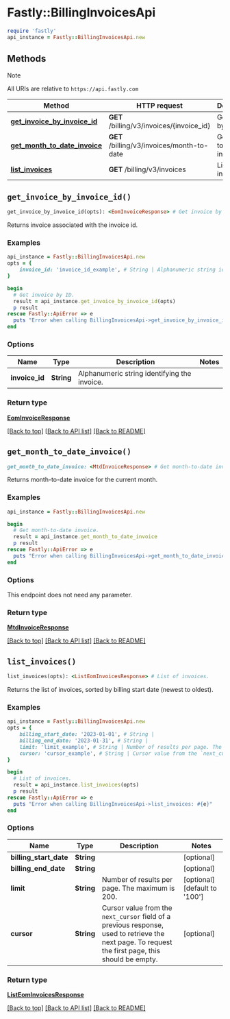 # Fastly::BillingInvoicesApi


```ruby
require 'fastly'
api_instance = Fastly::BillingInvoicesApi.new
```

## Methods

> [!NOTE]
> All URIs are relative to `https://api.fastly.com`

Method | HTTP request | Description
------ | ------------ | -----------
[**get_invoice_by_invoice_id**](BillingInvoicesApi.md#get_invoice_by_invoice_id) | **GET** /billing/v3/invoices/{invoice_id} | Get invoice by ID.
[**get_month_to_date_invoice**](BillingInvoicesApi.md#get_month_to_date_invoice) | **GET** /billing/v3/invoices/month-to-date | Get month-to-date invoice.
[**list_invoices**](BillingInvoicesApi.md#list_invoices) | **GET** /billing/v3/invoices | List of invoices.


## `get_invoice_by_invoice_id()`

```ruby
get_invoice_by_invoice_id(opts): <EomInvoiceResponse> # Get invoice by ID.
```

Returns invoice associated with the invoice id.

### Examples

```ruby
api_instance = Fastly::BillingInvoicesApi.new
opts = {
    invoice_id: 'invoice_id_example', # String | Alphanumeric string identifying the invoice.
}

begin
  # Get invoice by ID.
  result = api_instance.get_invoice_by_invoice_id(opts)
  p result
rescue Fastly::ApiError => e
  puts "Error when calling BillingInvoicesApi->get_invoice_by_invoice_id: #{e}"
end
```

### Options

| Name | Type | Description | Notes |
| ---- | ---- | ----------- | ----- |
| **invoice_id** | **String** | Alphanumeric string identifying the invoice. |  |

### Return type

[**EomInvoiceResponse**](EomInvoiceResponse.md)

[[Back to top]](#) [[Back to API list]](../../README.md#endpoints)
[[Back to README]](../../README.md)
## `get_month_to_date_invoice()`

```ruby
get_month_to_date_invoice: <MtdInvoiceResponse> # Get month-to-date invoice.
```

Returns month-to-date invoice for the current month.

### Examples

```ruby
api_instance = Fastly::BillingInvoicesApi.new

begin
  # Get month-to-date invoice.
  result = api_instance.get_month_to_date_invoice
  p result
rescue Fastly::ApiError => e
  puts "Error when calling BillingInvoicesApi->get_month_to_date_invoice: #{e}"
end
```

### Options

This endpoint does not need any parameter.

### Return type

[**MtdInvoiceResponse**](MtdInvoiceResponse.md)

[[Back to top]](#) [[Back to API list]](../../README.md#endpoints)
[[Back to README]](../../README.md)
## `list_invoices()`

```ruby
list_invoices(opts): <ListEomInvoicesResponse> # List of invoices.
```

Returns the list of invoices, sorted by billing start date (newest to oldest).

### Examples

```ruby
api_instance = Fastly::BillingInvoicesApi.new
opts = {
    billing_start_date: '2023-01-01', # String | 
    billing_end_date: '2023-01-31', # String | 
    limit: 'limit_example', # String | Number of results per page. The maximum is 200.
    cursor: 'cursor_example', # String | Cursor value from the `next_cursor` field of a previous response, used to retrieve the next page. To request the first page, this should be empty.
}

begin
  # List of invoices.
  result = api_instance.list_invoices(opts)
  p result
rescue Fastly::ApiError => e
  puts "Error when calling BillingInvoicesApi->list_invoices: #{e}"
end
```

### Options

| Name | Type | Description | Notes |
| ---- | ---- | ----------- | ----- |
| **billing_start_date** | **String** |  | [optional] |
| **billing_end_date** | **String** |  | [optional] |
| **limit** | **String** | Number of results per page. The maximum is 200. | [optional][default to &#39;100&#39;] |
| **cursor** | **String** | Cursor value from the `next_cursor` field of a previous response, used to retrieve the next page. To request the first page, this should be empty. | [optional] |

### Return type

[**ListEomInvoicesResponse**](ListEomInvoicesResponse.md)

[[Back to top]](#) [[Back to API list]](../../README.md#endpoints)
[[Back to README]](../../README.md)
